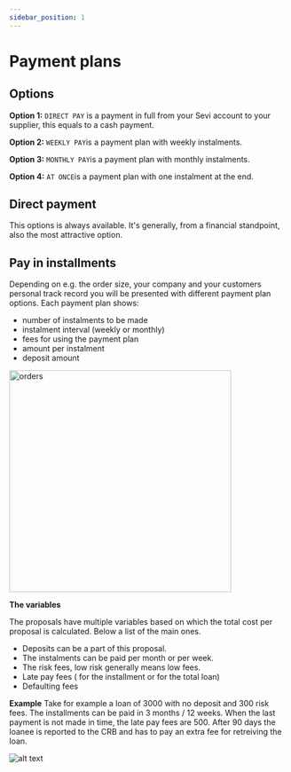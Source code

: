 ```yaml
---
sidebar_position: 1
---
```


# Payment plans

## Options

**Option 1:** `DIRECT PAY` is a payment in full from your Sevi account to your supplier, this equals to a cash payment. 

**Option 2:** `WEEKLY PAY`is a payment plan with weekly instalments. 

**Option 3:** `MONTHLY PAY`is a payment plan with monthly instalments.

**Option 4:** `AT ONCE`is a payment plan with one instalment at the end.

## Direct payment
This options is always available. It's generally, from a financial standpoint, also the most attractive option. 

## Pay in installments
Depending on e.g. the order size, your company and your customers personal track record you will be presented with different payment plan options. Each payment plan shows:
- number of instalments to be made
- instalment interval (weekly or monthly)
- fees for using the payment plan
- amount per instalment
- deposit amount

<img src="/ordering/agentpaymentoption1.png" alt="orders" width="400"/>

**The variables**

The proposals have multiple variables based on which the total cost per proposal is calculated. Below a list of the main ones.

- Deposits can be a part of this proposal.
- The instalments can be paid per month or per week.
- The risk fees, low risk generally means low fees.
- Late pay fees ( for the installment or for the total loan)
- Defaulting fees

**Example**
Take for example a loan of 3000 with no deposit and 300 risk fees.
The installments can be paid in 3 months / 12 weeks. 
When the last payment is not made in time, the late pay fees are 500.
After 90 days the loanee is reported to the CRB and has to pay an extra fee for retreiving the loan.

![alt text](/ordering/structure.png "Logo Title Text 1")



